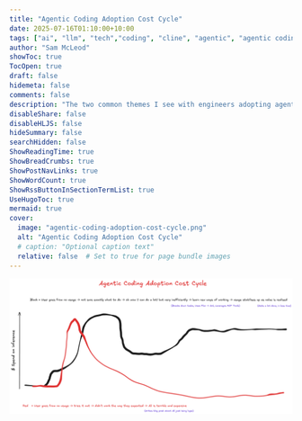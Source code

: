 ```yaml
---
title: "Agentic Coding Adoption Cost Cycle"
date: 2025-07-16T01:10:00+10:00
tags: ["ai", "llm", "tech","coding", "cline", "agentic", "agentic coding"]
author: "Sam McLeod"
showToc: true
TocOpen: true
draft: false
hidemeta: false
comments: false
description: "The two common themes I see with engineers adopting agentic coding tools"
disableShare: false
disableHLJS: false
hideSummary: false
searchHidden: false
ShowReadingTime: true
ShowBreadCrumbs: true
ShowPostNavLinks: true
ShowWordCount: true
ShowRssButtonInSectionTermList: true
UseHugoToc: true
mermaid: true
cover:
  image: "agentic-coding-adoption-cost-cycle.png"
  alt: "Agentic Coding Adoption Cost Cycle"
  # caption: "Optional caption text"
  relative: false  # Set to true for page bundle images
---
```


![Agentic Coding Adoption Cost Cycle](./agentic-coding-adoption-cost-cycle.png?c=wide)
